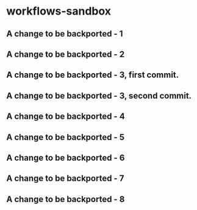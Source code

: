 # workflows-sandbox

## A change to be backported - 1
## A change to be backported - 2
## A change to be backported - 3, first commit.
## A change to be backported - 3, second commit.
## A change to be backported - 4
## A change to be backported - 5
## A change to be backported - 6
## A change to be backported - 7
## A change to be backported - 8

